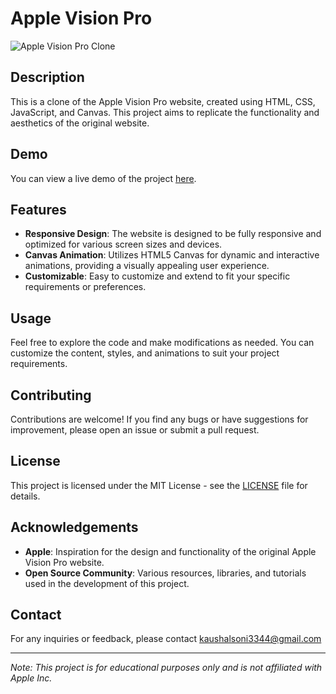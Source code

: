 # Apple Vision Pro 
![Apple Vision Pro Clone](demo.gif)
## Description

This is a clone of the Apple Vision Pro website, created using HTML, CSS, JavaScript, and Canvas. This project aims to replicate the functionality and aesthetics of the original website.

## Demo

You can view a live demo of the project [here](https://kaushalsoniii.github.io/Vision-Pro/).

## Features

- **Responsive Design**: The website is designed to be fully responsive and optimized for various screen sizes and devices.
- **Canvas Animation**: Utilizes HTML5 Canvas for dynamic and interactive animations, providing a visually appealing user experience.
- **Customizable**: Easy to customize and extend to fit your specific requirements or preferences.

## Usage

Feel free to explore the code and make modifications as needed. You can customize the content, styles, and animations to suit your project requirements.

## Contributing

Contributions are welcome! If you find any bugs or have suggestions for improvement, please open an issue or submit a pull request.

## License

This project is licensed under the MIT License - see the [LICENSE](LICENSE) file for details.

## Acknowledgements

- **Apple**: Inspiration for the design and functionality of the original Apple Vision Pro website.
- **Open Source Community**: Various resources, libraries, and tutorials used in the development of this project.

## Contact
For any inquiries or feedback, please contact kaushalsoni3344@gmail.com

---

*Note: This project is for educational purposes only and is not affiliated with Apple Inc.*

